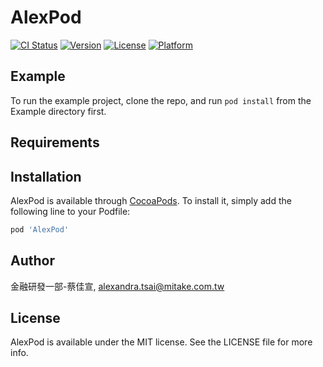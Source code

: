 # AlexPod

[![CI Status](https://img.shields.io/travis/金融研發一部-蔡佳宣/AlexPod.svg?style=flat)](https://travis-ci.org/金融研發一部-蔡佳宣/AlexPod)
[![Version](https://img.shields.io/cocoapods/v/AlexPod.svg?style=flat)](https://cocoapods.org/pods/AlexPod)
[![License](https://img.shields.io/cocoapods/l/AlexPod.svg?style=flat)](https://cocoapods.org/pods/AlexPod)
[![Platform](https://img.shields.io/cocoapods/p/AlexPod.svg?style=flat)](https://cocoapods.org/pods/AlexPod)

## Example

To run the example project, clone the repo, and run `pod install` from the Example directory first.

## Requirements

## Installation

AlexPod is available through [CocoaPods](https://cocoapods.org). To install
it, simply add the following line to your Podfile:

```ruby
pod 'AlexPod'
```

## Author

金融研發一部-蔡佳宣, alexandra.tsai@mitake.com.tw

## License

AlexPod is available under the MIT license. See the LICENSE file for more info.
